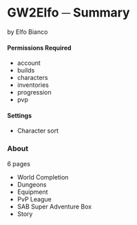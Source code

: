 # GW2Elfo ─ Summary
by Elfo Bianco

#### Permissions Required
* account
* builds
* characters
* inventories
* progression
* pvp

#### Settings
* Character sort

### About
6 pages
* World Completion
* Dungeons
* Equipment
* PvP League
* SAB Super Adventure Box
* Story

